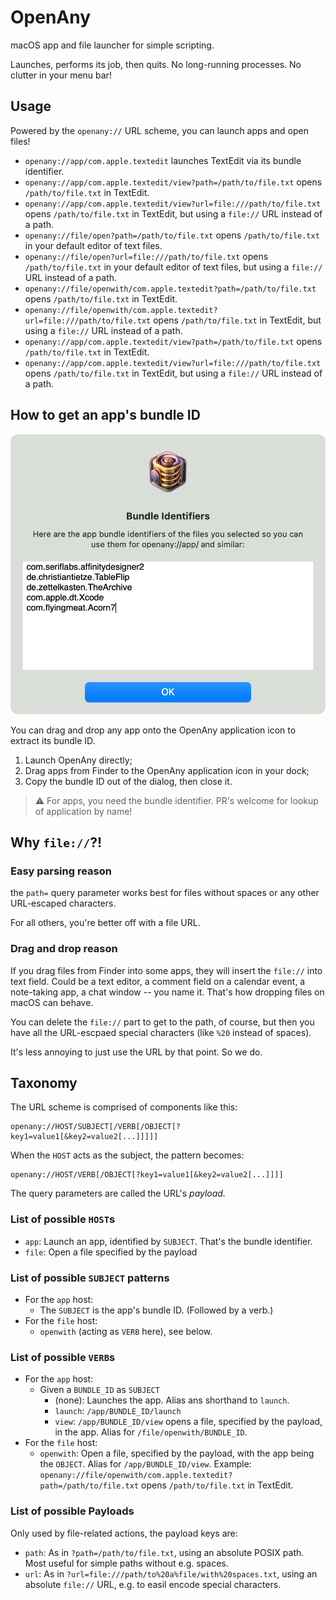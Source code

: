 # OpenAny

macOS app and file launcher for simple scripting.

Launches, performs its job, then quits. No long-running processes. No clutter in your menu bar!

## Usage

Powered by the `openany://` URL scheme, you can launch apps and open files!

- `openany://app/com.apple.textedit` launches TextEdit via its bundle identifier.
- `openany://app/com.apple.textedit/view?path=/path/to/file.txt` opens `/path/to/file.txt` in TextEdit.
- `openany://app/com.apple.textedit/view?url=file:///path/to/file.txt` opens `/path/to/file.txt` in TextEdit, but using a `file://` URL instead of a path.
- `openany://file/open?path=/path/to/file.txt` opens `/path/to/file.txt` in your default editor of text files.
- `openany://file/open?url=file:///path/to/file.txt` opens `/path/to/file.txt` in your default editor of text files, but using a `file://` URL instead of a path.
- `openany://file/openwith/com.apple.textedit?path=/path/to/file.txt` opens `/path/to/file.txt` in TextEdit.
- `openany://file/openwith/com.apple.textedit?url=file:///path/to/file.txt` opens `/path/to/file.txt` in TextEdit, but using a `file://` URL instead of a path.
- `openany://app/com.apple.textedit/view?path=/path/to/file.txt` opens `/path/to/file.txt` in TextEdit.
- `openany://app/com.apple.textedit/view?url=file:///path/to/file.txt` opens `/path/to/file.txt` in TextEdit, but using a `file://` URL instead of a path.

## How to get an app's bundle ID

![Screenshot of the Bundle ID extractor](screenshots/openany_bundle-id.png)

You can drag and drop any app onto the OpenAny application icon to extract its bundle ID.

1. Launch OpenAny directly;
2. Drag apps from Finder to the OpenAny application icon in your dock;
3. Copy the bundle ID out of the dialog, then close it.

> ⚠️ For apps, you need the bundle identifier. PR's welcome for lookup of application by name!

## Why `file://`?!

### Easy parsing reason

the `path=` query parameter works best for files without spaces or any other URL-escaped characters.

For all others, you're better off with a file URL.

### Drag and drop reason

If you drag files from Finder into some apps, they will insert the `file://` into text field. Could be a text editor, a comment field on a calendar event, a note-taking app, a chat window -- you name it. That's how dropping files on macOS can behave.

You can delete the `file://` part to get to the path, of course, but then you have all the URL-escpaed special characters (like `%20` instead of spaces).

It's less annoying to just use the URL by that point. So we do.

## Taxonomy

The URL scheme is comprised of components like this:

    openany://HOST/SUBJECT[/VERB[/OBJECT[?key1=value1[&key2=value2[...]]]]]

When the `HOST` acts as the subject, the pattern becomes: 

    openany://HOST/VERB[/OBJECT[?key1=value1[&key2=value2[...]]]]

The query parameters are called the URL's _payload._

### List of possible `HOST`s

- `app`: Launch an app, identified by `SUBJECT`. That's the bundle identifier.
- `file`: Open a file specified by the payload

### List of possible `SUBJECT` patterns

- For the `app` host:
    - The `SUBJECT` is the app's bundle ID. (Followed by a verb.)
- For the `file` host:
    - `openwith` (acting as `VERB` here), see below.

### List of possible `VERB`s

- For the `app` host:
    - Given a `BUNDLE_ID` as `SUBJECT`
      - (none): Launches the app. Alias ans shorthand to `launch`.
      - `launch`: `/app/BUNDLE_ID/launch`
      - `view`: `/app/BUNDLE_ID/view` opens a file, specified by the payload, in the app. Alias for `/file/openwith/BUNDLE_ID`.
- For the `file` host:
    - `openwith`: Open a file, specified by the payload, with the app being the `OBJECT`. Alias for `/app/BUNDLE_ID/view`. Example: `openany://file/openwith/com.apple.textedit?path=/path/to/file.txt` opens `/path/to/file.txt` in TextEdit.

### List of possible Payloads

Only used by file-related actions, the payload keys are:

- `path`: As in `?path=/path/to/file.txt`, using an absolute POSIX path. Most useful for simple paths without e.g. spaces.
- `url`: As in `?url=file:///path/to%20a%file/with%20spaces.txt`, using an absolute `file://` URL, e.g. to easil encode special characters.
